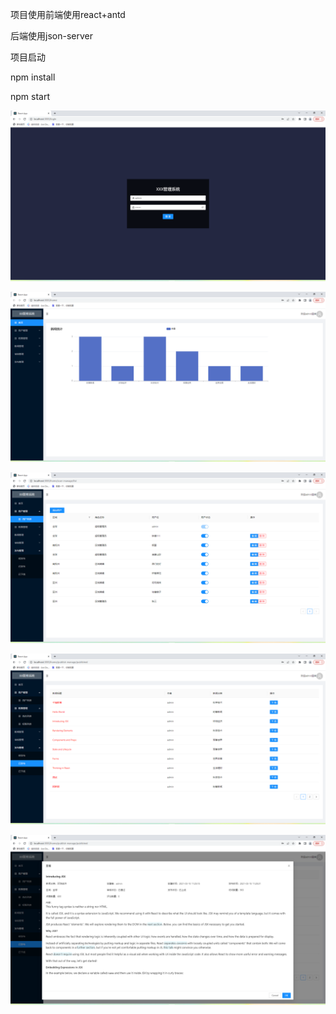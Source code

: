 项目使用前端使用react+antd

后端使用json-server

项目启动

npm install

npm start

![登录](https://raw.githubusercontent.com/lgx0212/picture-material/main/react/news-web/login.png)

![首页](https://raw.githubusercontent.com/lgx0212/picture-material/main/react/news-web/home.png)

![用户](https://raw.githubusercontent.com/lgx0212/picture-material/main/react/news-web/user.png)

![新闻](https://raw.githubusercontent.com/lgx0212/picture-material/main/react/news-web/news.png)

![新闻](https://raw.githubusercontent.com/lgx0212/picture-material/main/react/news-web/news-info.png)
